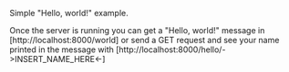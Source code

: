 Simple "Hello, world!" example.

Once the server is running you can get a "Hello, world!" message in [http://localhost:8000/world] or
send a GET request and see your name printed in the message with [http://localhost:8000/hello/->INSERT_NAME_HERE<-]